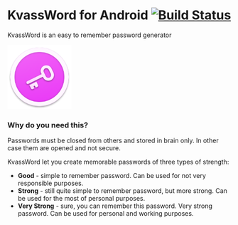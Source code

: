 # KvassWord for Android [![Build Status](http://citron.cloud/app/rest/builds/buildType:id:KvassWordAndroid_Build/statusIcon.svg)](http://citron.cloud/viewType.html?buildTypeId=KvassWordAndroid_Build)
KvassWord is an easy to remember password generator

![KwassWord icon](/art/logo_small.png)

### Why do you need this?
Passwords must be closed from others and stored in brain only. In other case them are opened and not secure. 

KvassWord let you create memorable passwords of three types of strength:
* **Good** - simple to remember password. Can be used for not very responsible purposes.
* **Strong** - still quite simple to remember password, but more strong. Can be used for the most of personal purposes.
* **Very Strong** - sure, you can remember this password. Very strong password. Can be used for personal and working purposes.